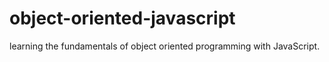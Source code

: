 # object-oriented-javascript
learning the fundamentals of object oriented programming with JavaScript.
